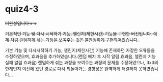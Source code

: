 # quiz4-3

~~미완성입니다ㅠㅠ~~

~~기본적인 기능 및 다시 시작하기 기능, ~~챌린지(제한시간) 기능~~을 구현한 버전입니다.
예제 처럼 랜덤하게 섞는 과정을 보여주는 것은 불안정하게 구현되어있습니다.~~

기본 기능 및 다시시작하기 기능, 챌린지(제한시간) 기능에 존재하던 자잘한 오류들을 수정하였으며,
효과음을 추가하였습니다.(랜덤 배치 후 시작 알림 효과음, 챌린지 기능 실패 알림 효과음)
랜덤하게 섞는 과정을 보여주는 과정의 문제를 수정하였으나, 3x3의 한계인지 이전에 왔던 경로로 다시 되돌아가는 경향성은
완벽하게 해결하지 못하였습니다...
